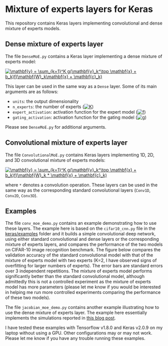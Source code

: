 # Mixture of experts layers for Keras

This repository contains Keras layers implementing convolutional and dense mixture of experts models.

## Dense mixture of experts layer

The file `DenseMoE.py` contains a Keras layer implementing a dense mixture of experts model:

<a href="https://www.codecogs.com/eqnedit.php?latex=\mathbf{y}&space;=&space;\sum_{k=1}^K&space;g(\mathbf{v}_k^\top&space;\mathbf{x}&space;&plus;&space;b_k)f(\mathbf{W}_k\mathbf{x}&space;&plus;&space;\mathbf{c}_k)" target="_blank"><img src="https://latex.codecogs.com/gif.latex?\mathbf{y}&space;=&space;\sum_{k=1}^K&space;g(\mathbf{v}_k^\top&space;\mathbf{x}&space;&plus;&space;b_k)f(\mathbf{W}_k\mathbf{x}&space;&plus;&space;\mathbf{c}_k)" title="\mathbf{y} = \sum_{k=1}^K g(\mathbf{v}_k^\top \mathbf{x} + b_k)f(\mathbf{W}_k\mathbf{x} + \mathbf{c}_k)" /></a>

This layer can be used in the same way as a `Dense` layer. Some of its main arguments are as follows:
* `units`: the output dimensionality
* `n_experts`: the number of experts (<a href="https://www.codecogs.com/eqnedit.php?latex=K" target="_blank"><img src="https://latex.codecogs.com/gif.latex?K" title="K" /></a>)
* `expert_activation`: activation function for the expert model (<a href="https://www.codecogs.com/eqnedit.php?latex=f" target="_blank"><img src="https://latex.codecogs.com/gif.latex?f" title="f" /></a>)
* `gating_activation`: activation function for the gating model (<a href="https://www.codecogs.com/eqnedit.php?latex=g" target="_blank"><img src="https://latex.codecogs.com/gif.latex?g" title="g" /></a>)

Please see `DenseMoE.py` for additional arguments. 

## Convolutional mixture of experts layer

The file `ConvolutionalMoE.py` contains Keras layers implementing 1D, 2D, and 3D convolutional mixture of experts models:

<a href="https://www.codecogs.com/eqnedit.php?latex=\mathbf{y}&space;=&space;\sum_{k=1}^K&space;g(\mathbf{v}_k^\top&space;\mathbf{x}&space;&plus;&space;b_k)f(\mathbf{W}_k&space;*&space;\mathbf{x}&space;&plus;&space;\mathbf{c}_k)" target="_blank"><img src="https://latex.codecogs.com/gif.latex?\mathbf{y}&space;=&space;\sum_{k=1}^K&space;g(\mathbf{v}_k^\top&space;\mathbf{x}&space;&plus;&space;b_k)f(\mathbf{W}_k&space;*&space;\mathbf{x}&space;&plus;&space;\mathbf{c}_k)" title="\mathbf{y} = \sum_{k=1}^K g(\mathbf{v}_k^\top \mathbf{x} + b_k)f(\mathbf{W}_k * \mathbf{x} + \mathbf{c}_k)" /></a>

where `*` denotes a convolution operation. These layers can be used in the same way as the corresponding standard convolutional layers (`Conv1D`, `Conv2D`, `Conv3D`).

## Examples

The file `conv_moe_demo.py` contains an example demonstrating how to use these layers. The example here is based on the `cifar10_cnn.py` file in the [keras/examples](https://github.com/keras-team/keras/tree/master/examples) folder and it builds a simple convolutional deep network, using either standard convolutional and dense layers or the corresponding mixture of experts layers, and compares the performance of the two models on CIFAR-10 image recognition benchmark. The figure below compares the validation accuracy of the standard convolutional model with that of the mixture of experts model with two experts (K=2, I have observed signs of overfitting for larger numbers of experts). The error bars are standard errors over 3 independent repetitions. The mixture of experts model performs significantly better than the standard convolutional model, although admittedly this is not a controlled experiment as the mixture of experts model has more parameters (please let me know if you would be interested in helping me run more controlled experiments comparing the performance of these two models).

The file `jacobian_moe_demo.py` contains another example illustrating how to use the dense mixture of experts layer. The example here essentially implements the simulations reported in [this blog post](https://severelytheoretical.wordpress.com/2018/06/08/the-softmax-bottleneck-is-a-special-case-of-a-more-general-phenomenon/).

I have tested these examples with Tensorflow v1.8.0 and Keras v2.0.9 on my laptop without using a GPU. Other configurations may or may not work. Please let me know if you have any trouble running these examples. 
